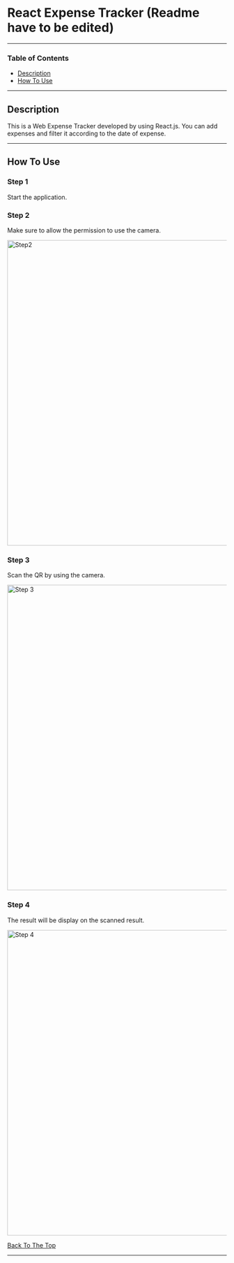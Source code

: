 
# React Expense Tracker (Readme have to be edited)

---

### Table of Contents

- [Description](#description)
- [How To Use](#how-to-use)

---

## Description

This is a Web Expense Tracker developed by using React.js. You can add expenses and filter it according to the date of expense.

---

## How To Use

### Step 1
Start the application.

### Step 2

Make sure to allow the permission to use the camera.

<img src="https://user-images.githubusercontent.com/98761689/156306577-82cf1091-8ca1-48c6-9c2b-46cb6f1837ea.png" alt="Step2" width="700">


### Step 3

Scan the QR by using the camera.

<img src="https://user-images.githubusercontent.com/98761689/156307299-f416e8a3-9a64-44af-a553-64e77abf8f9b.png" alt="Step 3" width="700">

### Step 4

The result will be display on the scanned result.

<img src="https://user-images.githubusercontent.com/98761689/156308086-9ffa191a-720e-40c0-8948-7b9c35837833.png" alt="Step 4" width="700">

[Back To The Top](#qr-web-scanner)

---

